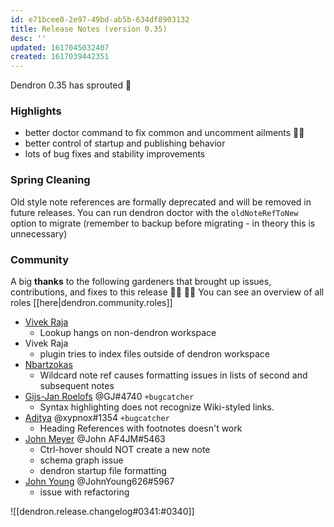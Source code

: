 ```yaml
---
id: e71bcee0-2e97-49bd-ab5b-634df8903132
title: Release Notes (version 0.35)
desc: ''
updated: 1617045032407
created: 1617039442351
---
```


Dendron 0.35 has sprouted  🌱

### Highlights
- better doctor command to fix common and uncomment ailments 👨‍⚕️
- better control of startup and publishing behavior 
- lots of bug fixes and stability improvements

### Spring Cleaning

Old style note references  are formally deprecated and will be removed in future releases. You can run dendron doctor with the `oldNoteRefToNew` option to migrate (remember to backup before migrating - in theory this is unnecessary)

### Community

A big **thanks** to the following gardeners that brought up issues, contributions, and fixes to this release :man_farmer: :woman_farmer: 
You can see an overview of all roles [[here|dendron.community.roles]]

- [Vivek Raja](https://github.com/vivkr)
  - Lookup hangs on non-dendron workspace
- Vivek Raja
  - plugin tries to index files outside of dendron workspace
- [Nbartzokas](https://github.com/nbartzokas)
  - Wildcard note ref causes formatting issues in lists of second and subsequent notes
- [Gijs-Jan Roelofs](https://github.com/gjroelofs) @GJ#4740  `+bugcatcher`
  - Syntax highlighting does not recognize Wiki-styled links.
- [Aditya](https://github.com/xypnox) @xypnox#1354 `+bugcatcher`
  - Heading References with footnotes doesn't work
- [John Meyer](https://github.com/af4jm) @John AF4JM#5463 
  - Ctrl-hover should NOT create a new note
  - schema graph issue
  - dendron startup file formatting 
- [John Young](https://github.com/iterating) @JohnYoung626#5967 
  - issue with refactoring

![[dendron.release.changelog#0341:#0340]]